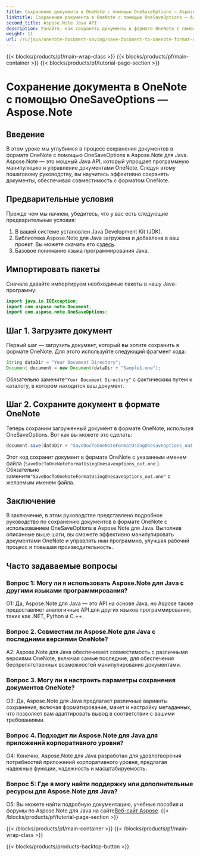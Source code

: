 ```yaml
---
title: Сохранение документа в OneNote с помощью OneSaveOptions — Aspose.Note
linktitle: Сохранение документа в OneNote с помощью OneSaveOptions — Aspose.Note
second_title: Aspose.Note Java API
description: Узнайте, как сохранять документы в формате OneNote с помощью OneSaveOptions в Aspose.Note для Java. Улучшите свой рабочий процесс с помощью этого подробного руководства.
weight: 11
url: /ru/java/onenote-document-saving/save-document-to-onenote-format-using-onesaveoptions/
---
```


{{< blocks/products/pf/main-wrap-class >}}
{{< blocks/products/pf/main-container >}}
{{< blocks/products/pf/tutorial-page-section >}}

# Сохранение документа в OneNote с помощью OneSaveOptions — Aspose.Note

## Введение

В этом уроке мы углубимся в процесс сохранения документов в формате OneNote с помощью OneSaveOptions в Aspose.Note для Java. Aspose.Note — это мощный Java API, который упрощает программную манипуляцию и управление документами OneNote. Следуя этому пошаговому руководству, вы научитесь эффективно сохранять документы, обеспечивая совместимость с форматом OneNote.

## Предварительные условия

Прежде чем мы начнем, убедитесь, что у вас есть следующие предварительные условия:
1. В вашей системе установлен Java Development Kit (JDK).
2.  Библиотека Aspose.Note для Java загружена и добавлена в ваш проект. Вы можете скачать его с[здесь](https://releases.aspose.com/note/java/).
3. Базовое понимание языка программирования Java.

## Импортировать пакеты

Сначала давайте импортируем необходимые пакеты в нашу Java-программу:

```java
import java.io.IOException;
import com.aspose.note.Document;
import com.aspose.note.OneSaveOptions;
```

## Шаг 1. Загрузите документ

Первый шаг — загрузить документ, который вы хотите сохранить в формате OneNote. Для этого используйте следующий фрагмент кода:

```java
String dataDir = "Your Document Directory";
Document document = new Document(dataDir + "Sample1.one");
```

 Обязательно замените`"Your Document Directory"` с фактическим путем к каталогу, в котором находится ваш документ.

## Шаг 2. Сохраните документ в формате OneNote

Теперь сохраним загруженный документ в формате OneNote, используя OneSaveOptions. Вот как вы можете это сделать:

```java
document.save(dataDir + "SaveDocToOneNoteFormatUsingOnesaveoptions_out.one", new OneSaveOptions());
```

Этот код сохранит документ в формате OneNote с указанным именем файла (`SaveDocToOneNoteFormatUsingOnesaveoptions_out.one` ). Обязательно замените`"SaveDocToOneNoteFormatUsingOnesaveoptions_out.one"` с желаемым именем файла.

## Заключение

В заключение, в этом руководстве представлено подробное руководство по сохранению документов в формате OneNote с использованием OneSaveOptions в Aspose.Note для Java. Выполнив описанные выше шаги, вы сможете эффективно манипулировать документами OneNote и управлять ими программно, улучшая рабочий процесс и повышая производительность.

## Часто задаваемые вопросы

### Вопрос 1: Могу ли я использовать Aspose.Note для Java с другими языками программирования?

О1: Да, Aspose.Note для Java — это API на основе Java, но Aspose также предоставляет аналогичные API для других языков программирования, таких как .NET, Python и C.++.

### Вопрос 2. Совместим ли Aspose.Note для Java с последними версиями OneNote?

A2: Aspose.Note для Java обеспечивает совместимость с различными версиями OneNote, включая самые последние, для обеспечения беспрепятственных возможностей манипулирования документами.

### Вопрос 3. Могу ли я настроить параметры сохранения документов OneNote?

О3: Да, Aspose.Note для Java предлагает различные варианты сохранения, включая форматирование, макет и настройку метаданных, что позволяет вам адаптировать вывод в соответствии с вашими требованиями.

### Вопрос 4. Подходит ли Aspose.Note для Java для приложений корпоративного уровня?

О4: Конечно, Aspose.Note для Java разработан для удовлетворения потребностей приложений корпоративного уровня, предлагая надежные функции, надежность и масштабируемость.

### Вопрос 5: Где я могу найти поддержку или дополнительные ресурсы для Aspose.Note для Java?

 О5: Вы можете найти подробную документацию, учебные пособия и форумы по Aspose.Note для Java на сайте[Веб-сайт Aspose](https://forum.aspose.com/c/note/28).
{{< /blocks/products/pf/tutorial-page-section >}}

{{< /blocks/products/pf/main-container >}}
{{< /blocks/products/pf/main-wrap-class >}}

{{< blocks/products/products-backtop-button >}}
